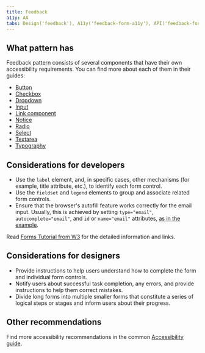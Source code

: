 ```yaml
---
title: Feedback
a11y: AA
tabs: Design('feedback'), A11y('feedback-form-a11y'), API('feedback-form-api'), Example('feedback-form-code'), Changelog('feedback-form-changelog')
---
```


## What pattern has

Feedback pattern consists of several components that have their own accessibility requirements. You can find more about each of them in their guides:

- [Button](/components/button/button-a11y)
- [Checkbox](/components/checkbox/checkbox-a11y)
- [Dropdown](/components/dropdown/dropdown-a11y)
- [Input](/components/input/input-a11y)
- [Link component](/components/link/link-a11y)
- [Notice](/components/notice/notice-a11y)
- [Radio](/components/radio/radio-a11y)
- [Select](/components/select/select-a11y)
- [Textarea](/components/textarea/textarea-a11y)
- [Typography](/style/typography/typography-a11y)

## Considerations for developers

- Use the `label` element, and, in specific cases, other mechanisms (for example, title attribute, etc.), to identify each form control.
- Use the `fieldset` and `legend` elements to group and associate related form controls.
- Ensure that the browser's autofill feature works correctly for the email input. Usually, this is achieved by setting `type="email"`, `autocomplete="email"`, and `id` or `name="email"` attributes, [as in the example](./feedback-form-code.md).

Read [Forms Tutorial from W3](https://www.w3.org/WAI/tutorials/forms/) for the detailed information and links.

<!-- ### Keyboard support

See detailed information about the keyboard support for the all form elements in the [Keyboard control guide](/core-principles/a11y/a11y-keyboard). -->

## Considerations for designers

- Provide instructions to help users understand how to complete the form and individual form controls.
- Notify users about successful task completion, any errors, and provide instructions to help them correct mistakes.
- Divide long forms into multiple smaller forms that constitute a series of logical steps or stages and inform users about their progress.

## Other recommendations

Find more accessibility recommendations in the common [Accessibility guide](/core-principles/a11y/a11y).
